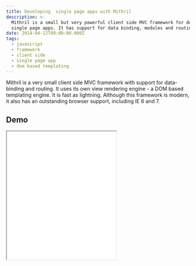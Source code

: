 ```yaml
---
title: Developing  single page apps with Mithril
description: >-
  Mithril is a small but very powerful client side MVC framework for developing
  single page apps. It has support for data binding, modules and routing.
date: 2014-04-12T00:00:00.000Z
tags:
  - javascript
  - framework
  - client side
  - single page app
  - dom based templating
---
```


Mithril is a very small client side MVC framework with support for data-binding and routing. It uses its own view rendering engine - a DOM based templating engine. It is fast as lightning. Although this framework is modern, it also has an outstanding browser support, including IE 6 and 7.

<!-- readmore -->

## Demo
<iframe src="/static/article-assets/mithril-example.html" style="min-height: 350px;"></iframe>
